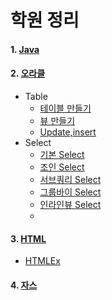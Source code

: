 # 학원 정리
#### 1. [Java](https://github.com/juyougil/KOSMO_repository/tree/main/Java)   

#### 2. [오라클](Oracle/OracleDefinition.md)
- Table
  - [테이블 만들기](Oracle/Table/CreateTable.md)
  - [뷰 만들기](Oracle/Table/CreateView.md)
  - [Update,insert](Oracle/Table/insert_update.md)
- Select
  - [기본 Select](Oracle/Select/SelectEx.md)
  - [조인 Select](Oracle/Select/JoinEx.md)
  - [서브쿼리 Select](Oracle/Select/SubqueryEx.md)
  - [그룹바이 Select](Oracle/Select/GroupbyEx.md)
  - [인라인뷰 Select](Oracle/Select/InlineViewEx.md)    
  - 
#### 3. [HTML](HTML/HTML.md)    
- [HTMLEx](https://github.com/juyougil/KOSMO_repository/tree/main/HTML/HTMLEx)

#### 4. [자스](Javascript/Javascript.md)
